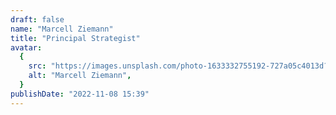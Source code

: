 ```yaml
---
draft: false
name: "Marcell Ziemann"
title: "Principal Strategist"
avatar:
  {
    src: "https://images.unsplash.com/photo-1633332755192-727a05c4013d?&fit=crop&w=280",
    alt: "Marcell Ziemann",
  }
publishDate: "2022-11-08 15:39"
---
```

